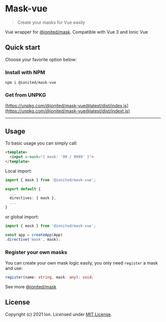 # Mask-vue

> Create your masks for Vue easily

Vue wrapper for [@ionited/mask](https://github.com/ionited/mask). Compatible with Vue 3 and Ionic Vue

## Quick start

Choose your favorite option below:

### Install with NPM

```
npm i @ionited/mask-vue
```

### Get from UNPKG

[https://unpkg.com/@ionited/mask-vue@latest/dist/index.js](https://unpkg.com/@ionited/mask-vue@latest/dist/indext.js)

---

## Usage

To basic usage you can simply call:

```html
<template>
  <input v-mask="{ mask: '99 / 9999' }">
</template>
```

Local import:

```ts
import { mask } from '@ionited/mask-vue';

export default {
  ...
  directives: { mask },
  ...
}
```

or global import:

```ts
import { mask } from '@ionited/mask-vue';

const app = createApp(App)
.directive('mask', mask);
```

### Register your own masks

You can create your own mask logic easily, you only need `register` a mask and use:

```ts
register(name: string, mask: any): void;
```

See more [@ionited/mask](https://github.com/ionited/mask) 

## License

Copyright (c) 2021 Ion. Licensed under [MIT License](LICENSE).

